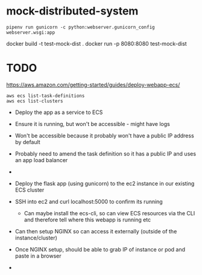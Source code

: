 # mock-distributed-system

```commandline
pipenv run gunicorn -c python:webserver.gunicorn_config webserver.wsgi:app
```

docker build -t test-mock-dist .
docker run -p 8080:8080 test-mock-dist

# TODO

https://aws.amazon.com/getting-started/guides/deploy-webapp-ecs/

```commandline
aws ecs list-task-definitions
aws ecs list-clusters
```

* Deploy the app as a service to ECS
* Ensure it is running, but won't be accessible - might have logs
* Won't be accessible because it probably won't have a public IP address by default
* Probably need to amend the task definition so it has a public IP and uses an app load balancer
* 

* Deploy the flask app (using gunicorn) to the ec2 instance in our existing ECS cluster
* SSH into ec2 and curl localhost:5000 to confirm its running
  * Can maybe install the ecs-cli, so can view ECS resources via the CLI and therefore tell where this webapp is running etc
* Can then setup NGINX so can access it externally (outside of the instance/cluster)
* Once NGINX setup, should be able to grab IP of instance or pod and paste in a browser
* 